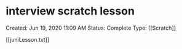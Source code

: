 # interview scratch lesson

Created: Jun 19, 2020 11:09 AM
Status: Complete
Type: [[Scratch]]

[[juniLesson.txt]]
